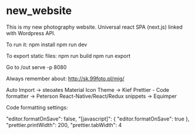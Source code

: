 # new_website

This is my new photography website. Universal react SPA (next.js) linked with Wordpress API.

To run it:
npm install
npm run dev

To export static files:
npm run build
npm run export

Go to /out
serve -p 8080

Always remember about:
http://sk.99foto.pl/mig/

Auto Import -> steoates
Material Icon Theme -> Kief
Prettier - Code formatter -> Peterson
React-Native/React/Redux snippets -> Equimper

Code formatting settings:

"editor.formatOnSave": false,
"[javascript]": {
    "editor.formatOnSave": true
},
"prettier.printWidth": 200,
"prettier.tabWidth": 4
